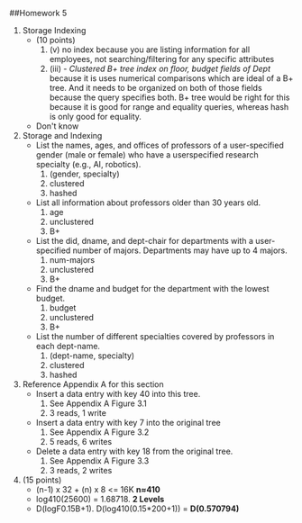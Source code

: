 ##Homework 5

1. Storage Indexing
	- (10 points)
		1. (v) no index because you are listing information for all employees, not searching/filtering for any specific attributes
		2. (iii) - _Clustered B+ tree index on floor, budget fields of Dept_ because it is uses numerical comparisons which are ideal of a B+ tree. And it needs to be organized on both of those fields because the query specifies both. B+ tree would be right for this because it is good for range and equality queries, whereas hash is only good for equality.
	- Don't know
3. Storage and Indexing
	- List the names, ages, and offices of professors of a user-specified gender (male or female) who have a userspecified research specialty (e.g., AI, robotics).
		1. (gender, specialty)
		2. clustered
		3. hashed
	- List all information about professors older than 30 years old.
		1. age
		2. unclustered
		3. B+
	- List the did, dname, and dept-chair for departments with a user-specified number of majors. Departments may have up to 4 majors. 
		1. num-majors
		2. unclustered
		3. B+
	- Find the dname and budget for the department with the lowest budget.
		1. budget
		2. unclustered
		3. B+
	- List the number of different specialties covered by professors in each dept-name.
		1. (dept-name, specialty)
		2. clustered
		3. hashed
3. Reference Appendix A for this section
	- Insert a data entry with key 40 into this tree.
		1. See Appendix A Figure 3.1
		2. 3 reads, 1 write
	- Insert a data entry with key 7 into the original tree
		1. See Appendix A Figure 3.2
		2. 5 reads, 6 writes
	- Delete a data entry with key 18 from the original tree.
		1. See Appendix A Figure 3.3
		2. 3 reads, 2 writes
4. (15 points)
	- (n-1) x 32 + (n) x 8 <= 16K __n≈410__
	- log410(25600) = 1.68718. __2 Levels__
	- D(logF0.15B+1). D(log410(0.15*200+1)) = __D(0.570794)__
